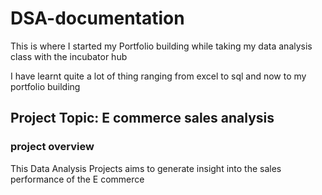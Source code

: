 # DSA-documentation
This is where I started my Portfolio building while taking my data analysis class with the incubator hub

I have learnt quite a lot of thing ranging from excel to sql and now to my portfolio building

## Project Topic: E commerce sales analysis

### project overview
This Data Analysis Projects aims to generate insight into the sales performance of the E commerce 
